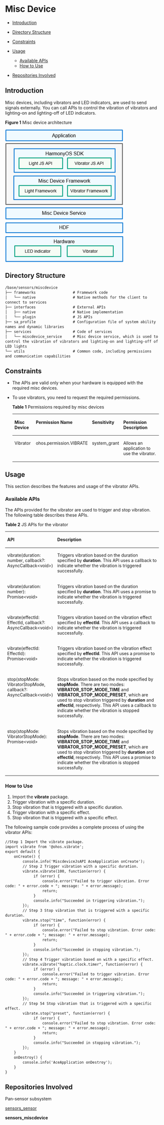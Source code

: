 # Misc Device<a name="EN-US_TOPIC_0000001148523206"></a>

-   [Introduction](#section11660541593)
-   [Directory Structure](#section44981327519)
-   [Constraints](#section98068674513)
-   [Usage](#section1581412211528)
    -   [Available APIs](#section15684191115524)
    -   [How to Use](#section79302049192310)

-   [Repositories Involved](#section96071132185310)

## Introduction<a name="section11660541593"></a>

Misc devices, including vibrators and LED indicators, are used to send signals externally. You can call APIs to control the vibration of vibrators and lighting-on and lighting-off of LED indicators.

**Figure  1**  Misc device architecture<a name="fig4460722185514"></a>  


![](figures/en-us_image_0000001152988366.png)

## Directory Structure<a name="section44981327519"></a>

```
/base/sensors/miscdevice
├── frameworks                 # Framework code
│   └── native                 # Native methods for the client to connect to services
├── interfaces                 # External APIs
│   ├── native                 # Native implementation
│   └── plugin                 # JS APIs
├── sa_profile                 # Configuration file of system ability names and dynamic libraries
├── services                   # Code of services
│   └── miscdevice_service     # Misc device service, which is used to control the vibration of vibrators and lighting-on and lighting-off of LED lights
└── utils                      # Common code, including permissions and communication capabilities
```

## Constraints<a name="section98068674513"></a>

-   The APIs are valid only when your hardware is equipped with the required misc devices.
-   To use vibrators, you need to request the required permissions.

    **Table  1**  Permissions required by misc devices

    <a name="table1379101653916"></a>
    <table><thead align="left"><tr id="row137911161397"><th class="cellrowborder" valign="top" width="15.728427157284273%" id="mcps1.2.5.1.1"><p id="p15138132134118"><a name="p15138132134118"></a><a name="p15138132134118"></a>Misc Device</p>
    </th>
    <th class="cellrowborder" valign="top" width="28.537146285371463%" id="mcps1.2.5.1.2"><p id="p2798169398"><a name="p2798169398"></a><a name="p2798169398"></a>Permission Name</p>
    </th>
    <th class="cellrowborder" valign="top" width="18.168183181681833%" id="mcps1.2.5.1.3"><p id="p14791716163914"><a name="p14791716163914"></a><a name="p14791716163914"></a>Sensitivity</p>
    </th>
    <th class="cellrowborder" valign="top" width="37.56624337566243%" id="mcps1.2.5.1.4"><p id="p379171633919"><a name="p379171633919"></a><a name="p379171633919"></a>Permission Description</p>
    </th>
    </tr>
    </thead>
    <tbody><tr id="row12791216173912"><td class="cellrowborder" valign="top" width="15.728427157284273%" headers="mcps1.2.5.1.1 "><p id="p18658132191310"><a name="p18658132191310"></a><a name="p18658132191310"></a>Vibrator</p>
    </td>
    <td class="cellrowborder" valign="top" width="28.537146285371463%" headers="mcps1.2.5.1.2 "><p id="p8826341131218"><a name="p8826341131218"></a><a name="p8826341131218"></a>ohos.permission.VIBRATE</p>
    </td>
    <td class="cellrowborder" valign="top" width="18.168183181681833%" headers="mcps1.2.5.1.3 "><p id="p207991683914"><a name="p207991683914"></a><a name="p207991683914"></a>system_grant</p>
    </td>
    <td class="cellrowborder" valign="top" width="37.56624337566243%" headers="mcps1.2.5.1.4 "><p id="p118061614399"><a name="p118061614399"></a><a name="p118061614399"></a>Allows an application to use the vibrator.</p>
    </td>
    </tr>
    </tbody>
    </table>


## Usage<a name="section1581412211528"></a>

This section describes the features and usage of the vibrator APIs.

### Available APIs<a name="section15684191115524"></a>

The APIs provided for the vibrator are used to trigger and stop vibration. The following table describes these APIs.

**Table  2**  JS APIs for the vibrator

<a name="table1738121244713"></a>
<table><thead align="left"><tr id="row4381111254710"><th class="cellrowborder" valign="top" width="31.209999999999997%" id="mcps1.2.3.1.1"><p id="p1738116127470"><a name="p1738116127470"></a><a name="p1738116127470"></a>API</p>
</th>
<th class="cellrowborder" valign="top" width="68.78999999999999%" id="mcps1.2.3.1.2"><p id="p10381161224717"><a name="p10381161224717"></a><a name="p10381161224717"></a>Description</p>
</th>
</tr>
</thead>
<tbody><tr id="row18381121274715"><td class="cellrowborder" valign="top" width="31.209999999999997%" headers="mcps1.2.3.1.1 "><p id="p15297217910"><a name="p15297217910"></a><a name="p15297217910"></a>vibrate(duration: number, callback?: AsyncCallback&lt;void&gt;)</p>
</td>
<td class="cellrowborder" valign="top" width="68.78999999999999%" headers="mcps1.2.3.1.2 "><p id="p143812128476"><a name="p143812128476"></a><a name="p143812128476"></a>Triggers vibration based on the duration specified by <strong id="b137434619532"><a name="b137434619532"></a><a name="b137434619532"></a>duration</strong>. This API uses a callback to indicate whether the vibration is triggered successfully.</p>
</td>
</tr>
<tr id="row29912332312"><td class="cellrowborder" valign="top" width="31.209999999999997%" headers="mcps1.2.3.1.1 "><p id="p599153172316"><a name="p599153172316"></a><a name="p599153172316"></a>vibrate(duration: number): Promise&lt;void&gt;</p>
</td>
<td class="cellrowborder" valign="top" width="68.78999999999999%" headers="mcps1.2.3.1.2 "><p id="p1099114392316"><a name="p1099114392316"></a><a name="p1099114392316"></a>Triggers vibration based on the duration specified by <strong id="b0770125017531"><a name="b0770125017531"></a><a name="b0770125017531"></a>duration</strong>. This API uses a promise to indicate whether the vibration is triggered successfully.</p>
</td>
</tr>
<tr id="row1938113125470"><td class="cellrowborder" valign="top" width="31.209999999999997%" headers="mcps1.2.3.1.1 "><p id="p13811121475"><a name="p13811121475"></a><a name="p13811121475"></a>vibrate(effectId: EffectId, callback?: AsyncCallback&lt;void&gt;)</p>
</td>
<td class="cellrowborder" valign="top" width="68.78999999999999%" headers="mcps1.2.3.1.2 "><p id="p538120127476"><a name="p538120127476"></a><a name="p538120127476"></a>Triggers vibration based on the vibration effect specified by <strong id="b1757143012530"><a name="b1757143012530"></a><a name="b1757143012530"></a>effectId</strong>. This API uses a callback to indicate whether the vibration is triggered successfully.</p>
</td>
</tr>
<tr id="row15109898239"><td class="cellrowborder" valign="top" width="31.209999999999997%" headers="mcps1.2.3.1.1 "><p id="p181101197234"><a name="p181101197234"></a><a name="p181101197234"></a>vibrate(effectId: EffectId): Promise&lt;void&gt;</p>
</td>
<td class="cellrowborder" valign="top" width="68.78999999999999%" headers="mcps1.2.3.1.2 "><p id="p12110159112310"><a name="p12110159112310"></a><a name="p12110159112310"></a>Triggers vibration based on the vibration effect specified by <strong id="b680313655410"><a name="b680313655410"></a><a name="b680313655410"></a>effectId</strong>. This API uses a promise to indicate whether the vibration is triggered successfully.</p>
</td>
</tr>
<tr id="row10382181218477"><td class="cellrowborder" valign="top" width="31.209999999999997%" headers="mcps1.2.3.1.1 "><p id="p764313511343"><a name="p764313511343"></a><a name="p764313511343"></a>stop(stopMode: VibratorStopMode, callback?: AsyncCallback&lt;void&gt;)</p>
</td>
<td class="cellrowborder" valign="top" width="68.78999999999999%" headers="mcps1.2.3.1.2 "><p id="p1738291234712"><a name="p1738291234712"></a><a name="p1738291234712"></a>Stops vibration based on the mode specified by <strong id="b1019916113564"><a name="b1019916113564"></a><a name="b1019916113564"></a>stopMode</strong>. There are two modes: <strong id="b1784893665611"><a name="b1784893665611"></a><a name="b1784893665611"></a>VIBRATOR_STOP_MODE_TIME</strong> and <strong id="b157644016560"><a name="b157644016560"></a><a name="b157644016560"></a>VIBRATOR_STOP_MODE_PRESET</strong>, which are used to stop vibration triggered by <strong id="b1217141320585"><a name="b1217141320585"></a><a name="b1217141320585"></a>duration</strong> and <strong id="b1639019514578"><a name="b1639019514578"></a><a name="b1639019514578"></a>effectId</strong>, respectively. This API uses a callback to indicate whether the vibration is stopped successfully.</p>
</td>
</tr>
<tr id="row2087541618235"><td class="cellrowborder" valign="top" width="31.209999999999997%" headers="mcps1.2.3.1.1 "><p id="p13875201620231"><a name="p13875201620231"></a><a name="p13875201620231"></a>stop(stopMode: VibratorStopMode): Promise&lt;void&gt;</p>
</td>
<td class="cellrowborder" valign="top" width="68.78999999999999%" headers="mcps1.2.3.1.2 "><p id="p14875916142317"><a name="p14875916142317"></a><a name="p14875916142317"></a>Stops vibration based on the mode specified by <strong id="b128871517589"><a name="b128871517589"></a><a name="b128871517589"></a>stopMode</strong>. There are two modes: <strong id="b16566172217582"><a name="b16566172217582"></a><a name="b16566172217582"></a>VIBRATOR_STOP_MODE_TIME</strong> and <strong id="b1757216228581"><a name="b1757216228581"></a><a name="b1757216228581"></a>VIBRATOR_STOP_MODE_PRESET</strong>, which are used to stop vibration triggered by <strong id="b257214227586"><a name="b257214227586"></a><a name="b257214227586"></a>duration</strong> and <strong id="b457362275812"><a name="b457362275812"></a><a name="b457362275812"></a>effectId</strong>, respectively. This API uses a promise to indicate whether the vibration is stopped successfully.</p>
</td>
</tr>
</tbody>
</table>

### How to Use<a name="section79302049192310"></a>

1.  Import the  **vibrate**  package.
2.  Trigger vibration with a specific duration.
3.  Stop vibration that is triggered with a specific duration.
4.  Trigger vibration with a specific effect.
5.  Stop vibration that is triggered with a specific effect.

The following sample code provides a complete process of using the vibrator APIs:

```
//Step 1 Import the vibrate package.
import vibrate from '@ohos.vibrate';
export default {
    onCreate() {
        console.info('MiscdeviceJsAPI AceApplication onCreate');
        // Step 2 Trigger vibration with a specific duration.
        vibrate.vibrate(100, function(error) {
             if (error) {
                 console.error("Failed to trigger vibration. Error code: " + error.code + "; message: " + error.message);
                 return;
             }
             console.info("Succeeded in triggering vibration.");
        });
        // Step 3 Stop vibration that is triggered with a specific duration.
        vibrate.stop("time", function(error) {
             if (error) {
                 console.error("Failed to stop vibration. Error code: " + error.code + "; message: " + error.message);
                 return;
             }
             console.info("Succeeded in stopping vibration.");
        });
        // Step 4 Trigger vibration based on with a specific effect.
        vibrate.vibrate("haptic.clock.timer", function(error) {
             if (error) {
                 console.error("Failed to trigger vibration. Error code: " + error.code + "; message: " + error.message);
                 return;
             }
             console.info("Succeeded in triggering vibration.");
        });
        // Step 54 Stop vibration that is triggered with a specific effect.
        vibrate.stop("preset", function(error) {
             if (error) {
                 console.error("Failed to stop vibration. Error code: " + error.code + "; message: " + error.message);
                 return;
             }
             console.info("Succeeded in stopping vibration.");
        });
    }
    onDestroy() {
        console.info('AceApplication onDestroy');
    }
}
```

## Repositories Involved<a name="section96071132185310"></a>

Pan-sensor subsystem

[sensors\_sensor](https://gitee.com/openharmony/sensors_sensor)

**sensors\_miscdevice**
